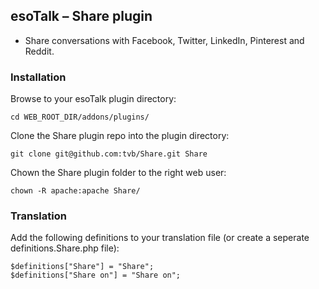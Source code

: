 ## esoTalk – Share plugin

- Share conversations with Facebook, Twitter, LinkedIn, Pinterest and Reddit.

### Installation

Browse to your esoTalk plugin directory:
```
cd WEB_ROOT_DIR/addons/plugins/
```

Clone the Share plugin repo into the plugin directory:
```
git clone git@github.com:tvb/Share.git Share
```

Chown the Share plugin folder to the right web user:
```
chown -R apache:apache Share/
```

### Translation

Add the following definitions to your translation file (or create a seperate definitions.Share.php file):

```
$definitions["Share"] = "Share";
$definitions["Share on"] = "Share on";
```
